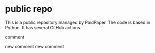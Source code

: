 # public repo

This is a public repository managed by PaidPaper. The code is based in Python. It has several GitHub actions.

comment

new comment
new comment
